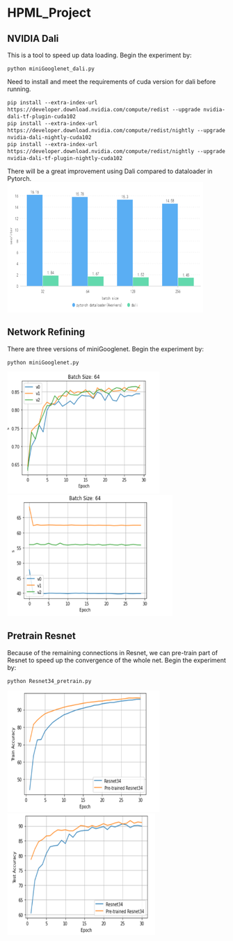 # HPML_Project

## NVIDIA Dali
This is a tool to speed up data loading. Begin the experiment by:
```
python miniGooglenet_dali.py
```
Need to install and meet the requirements of cuda version for dali before running.
```
pip install --extra-index-url https://developer.download.nvidia.com/compute/redist --upgrade nvidia-dali-tf-plugin-cuda102
pip install --extra-index-url https://developer.download.nvidia.com/compute/redist/nightly --upgrade nvidia-dali-nightly-cuda102
pip install --extra-index-url https://developer.download.nvidia.com/compute/redist/nightly --upgrade nvidia-dali-tf-plugin-nightly-cuda102
```
There will be a great improvement using Dali compared to dataloader in Pytorch.
<img src="https://github.com/JCPLiang/HPML_Project/blob/main/img/dali_time.PNG" width="450" height="300">
## Network Refining
There are three versions of miniGooglenet. Begin the experiment by:
```
python miniGooglenet.py
```
<img src="https://github.com/JCPLiang/HPML_Project/blob/main/img/mini_acc.PNG" width="350" height="280">
<img src="https://github.com/JCPLiang/HPML_Project/blob/main/img/mini_time.PNG" width="380" height="280">

## Pretrain Resnet
Because of the remaining connections in Resnet, we can pre-train part of Resnet to speed up the convergence of the whole net. Begin the experiment by:
```
python Resnet34_pretrain.py
```
<img src="https://github.com/JCPLiang/HPML_Project/blob/main/img/train_acc.PNG" width="350" height="280">
<img src="https://github.com/JCPLiang/HPML_Project/blob/main/img/test_acc.PNG" width="340" height="280">

